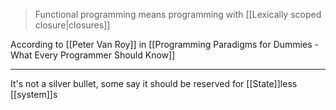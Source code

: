 > Functional programming means programming with [[Lexically scoped closure|closures]] 

According to [[Peter Van Roy]] in [[Programming Paradigms for Dummies - What Every Programmer Should Know]]

---

It's not a silver bullet, some say it should be reserved for [[State]]less [[system]]s